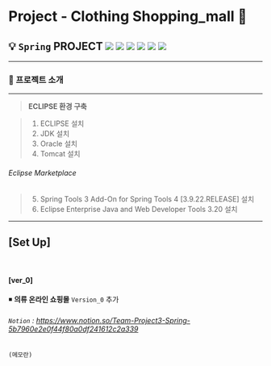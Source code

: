 # **Project - Clothing Shopping_mall**  👔

 ## 💡 `Spring` PROJECT <img src="https://img.shields.io/badge/Spring-5.2.11-darkgreen"> <img src="https://img.shields.io/badge/Java-11-purple"> <img src="https://img.shields.io/badge/JSP-2.3-orange"> <img src="https://img.shields.io/badge/Servlet-4.0-skyblue"> <img src="https://img.shields.io/badge/Tomcat-9.0.70-yellow"> <img src="https://img.shields.io/badge/Oracle-11.2.0.2.0-red">



---

### 🧾 프로젝트 소개 

---

>**ECLIPSE 환경 구축**

> 1. ECLIPSE 설치
> 2. JDK 설치
> 3. Oracle 설치 
> 4. Tomcat 설치

###### Eclipse Marketplace
> 5. Spring Tools 3 Add-On for Spring Tools 4 [3.9.22.RELEASE] 설치
> 6. Eclipse Enterprise Java and Web Developer Tools 3.20 설치
 
---

## [Set Up]

<br>

#### [ver_0]

◾ **의류 온라인 쇼핑몰** `Version_0` 추가


###### `Notion` : https://www.notion.so/Team-Project3-Spring-5b7960e2e0f44f80a0df241612c2a339


```
(메모란)

```

